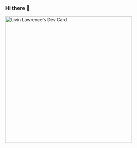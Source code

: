 ### Hi there 👋

<!--
**Livinlawrence/Livinlawrence** is a ✨ _special_ ✨ repository because its `README.md` (this file) appears on your GitHub profile.

Here are some ideas to get you started:

- 🔭 I’m currently working on ...
- 🌱 I’m currently learning ...
- 👯 I’m looking to collaborate on ...
- 🤔 I’m looking for help with ...
- 💬 Ask me about ...
- 📫 How to reach me: ...
- 😄 Pronouns: ...
- ⚡ Fun fact: ...
-->
<a href="https://app.daily.dev/Livinlawrence"><img src="https://api.daily.dev/devcards/af109bcbb3c64f5186ae205c74a7dac8.png?r=4n1" width="400" alt="Livin Lawrence's Dev Card"/></a>

